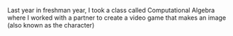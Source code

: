 
Last year in freshman year, I took a class called Computational Algebra where I worked with a partner to create a video game that makes an image (also known as the character)
